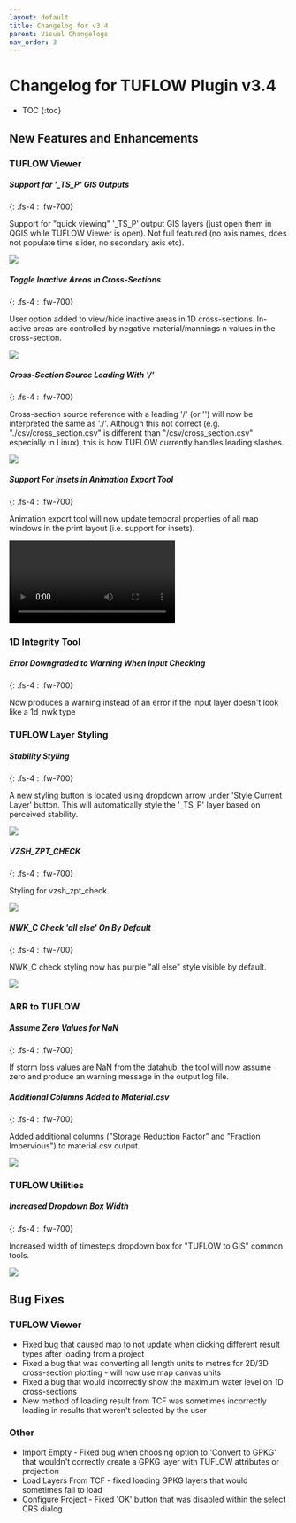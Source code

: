 ```yaml
---
layout: default
title: Changelog for v3.4
parent: Visual Changelogs
nav_order: 3
---
```


# Changelog for TUFLOW Plugin v3.4

* TOC
{:toc}

## New Features and Enhancements

### TUFLOW Viewer

##### Support for '_TS_P' GIS Outputs
{: .fs-4 : .fw-700}

Support for "quick viewing" '_TS_P' output GIS layers (just open them in QGIS while TUFLOW Viewer is open). Not full featured (no axis names, does not populate time slider, no secondary axis etc).

![](assets/ts_gis_results.png)

##### Toggle Inactive Areas in Cross-Sections
{: .fs-4 : .fw-700}

User option added to view/hide inactive areas in 1D cross-sections. In-active areas are controlled by negative material/mannings n values in the cross-section.

![](assets/plotting_inactive_area.png)

##### Cross-Section Source Leading With '/'
{: .fs-4 : .fw-700}

Cross-section source reference with a leading '/' (or '\') will now be interpreted the same as './'. Although this not correct (e.g. "./csv/cross_section.csv" is different than "/csv/cross_section.csv" especially in Linux), this is how TUFLOW currently handles leading slashes.

![](assets/cross_section_leading_slash.png)

##### Support For Insets in Animation Export Tool
{: .fs-4 : .fw-700}

Animation export tool will now update temporal properties of all map windows in the print layout (i.e. support for insets).

<video style="max-width:640px" controls>
  <source src="assets/inset.mp4" type="video/mp4">
</video>

### 1D Integrity Tool

##### Error Downgraded to Warning When Input Checking
{: .fs-4 : .fw-700}

Now produces a warning instead of an error if the input layer doesn't look like a 1d_nwk type

### TUFLOW Layer Styling

##### Stability Styling
{: .fs-4 : .fw-700}

A new styling button is located using dropdown arrow under 'Style Current Layer' button. This will automatically style the '_TS_P' layer based on perceived stability.

![](assets/stability_styling.png)

##### VZSH_ZPT_CHECK
{: .fs-4 : .fw-700}

Styling for vzsh_zpt_check.

![](assets/vzsh_zpt_check.png)

##### NWK_C Check 'all else' On By Default
{: .fs-4 : .fw-700}

NWK_C check styling now has purple "all else" style visible by default.

![](assets/nwk_c_all_else.png)

### ARR to TUFLOW

##### Assume Zero Values for NaN
{: .fs-4 : .fw-700}

If storm loss values are NaN from the datahub, the tool will now assume zero and produce an warning message in the output log file.

##### Additional Columns Added to Material.csv
{: .fs-4 : .fw-700}

Added additional columns ("Storage Reduction Factor" and "Fraction Impervious") to material.csv output.

![](assets/materials_csv.PNG)

### TUFLOW Utilities

##### Increased Dropdown Box Width
{: .fs-4 : .fw-700}

Increased width of timesteps dropdown box for "TUFLOW to GIS" common tools.

![](assets/wider_combobox.png)

## Bug Fixes

### TUFLOW Viewer

* Fixed bug that caused map to not update when clicking different result types after loading from a project
* Fixed a bug that was converting all length units to metres for 2D/3D cross-section plotting - will now use map canvas units
* Fixed a bug that would incorrectly show the maximum water level on 1D cross-sections
* New method of loading result from TCF was sometimes incorrectly loading in results that weren't selected by the user

### Other

* Import Empty - Fixed bug when choosing option to 'Convert to GPKG' that wouldn't correctly create a GPKG layer with TUFLOW attributes or projection
* Load Layers From TCF - fixed loading GPKG layers that would sometimes fail to load
* Configure Project - Fixed 'OK' button that was disabled within the select CRS dialog
